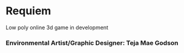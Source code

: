 Requiem
=======

Low poly online 3d game in development

### Environmental Artist/Graphic Designer: Teja Mae Godson ###
